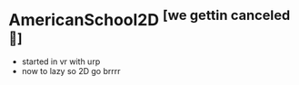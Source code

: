 # AmericanSchool2D <sup>[we gettin canceled 🥳]</sup>
+ started in vr with urp
+ now to lazy so 2D go brrrr
